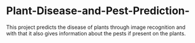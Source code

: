 # Plant-Disease-and-Pest-Prediction-
This project predicts the disease of plants through image recognition and with that it also gives information about the pests if present on the plants.  
